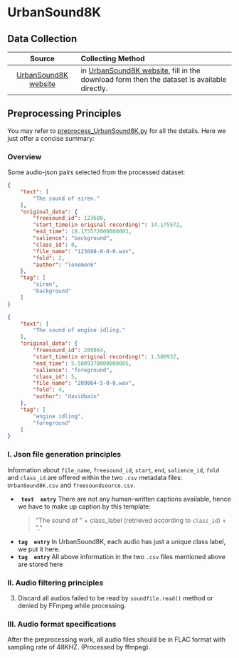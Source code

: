 
# UrbanSound8K 
## Data Collection

|Source|Collecting Method|
|:---------:|:--------|
| [UrbanSound8K website](https://urbansounddataset.weebly.com/urbansound8k.html)  |in [UrbanSound8K website](https://urbansounddataset.weebly.com/urbansound8k.html), fill in the download form then the dataset is available directly.|

## Preprocessing Principles
You may refer to [preprocess_UrbanSound8K.py](https://github.com/LAION-AI/audio-dataset/blob/main/data_preprocess/preprocess_UrbanSound8K.py) for all the details. Here we just offer a concise summary:
### Overview
Some audio-json pairs selected from the processed dataset:


      
```json
{
    "text": [
        "The sound of siren."
    ],
    "original_data": {
        "freesound_id": 123688,
        "start_time(in original recording)": 14.175572,
        "end_time": 18.175572000000003,
        "salience": "background",
        "class_id": 8,
        "file_name": "123688-8-0-0.wav",
        "fold": 2,
        "author": "lonemonk"
    },
    "tag": [
        "siren",
        "background"
    ]
}
```

      
      




```json
{
    "text": [
        "The sound of engine idling."
    ],
    "original_data": {
        "freesound_id": 209864,
        "start_time(in original recording)": 1.580937,
        "end_time": 5.5809370000000005,
        "salience": "foreground",
        "class_id": 5,
        "file_name": "209864-5-0-0.wav",
        "fold": 4,
        "author": "davidbain"
    },
    "tag": [
        "engine idling",
        "foreground"
    ]
}
```







### I. Json file generation principles 
 
 Information about  `file_name`, `freesound_id`, `start`, `end`, `salience_id`, `fold` and `class_id` are offered within the two `.csv` metadata files: `UrbanSound8K.csv` and `freesoundsource.csv`.  
-  **` text  entry`**  There are not any human-written captions available, hence we have to make up caption by this template: 
    > "The sound of " + class_label (retrieved according to `class_id`) + "."    
- **`tag  entry`** In UrbanSound8K, each audio has just a unique class label, we put it here.
- **`tag  entry`** All above information in the two `.csv` files mentioned above are stored here
### II. Audio filtering principles
3. Discard all audios failed to be read by `soundfile.read()` method or denied by FFmpeg while processing.
### III. Audio format specifications
After the preprocessing work, all audio files should be in FLAC format with sampling rate of 48KHZ. (Processed by ffmpeg).
